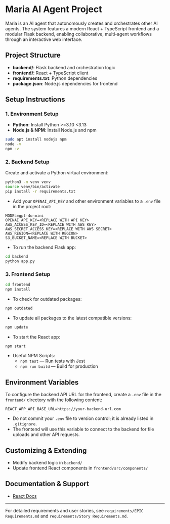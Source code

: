 # Maria AI Agent Project

Maria is an AI agent that autonomously creates and orchestrates other AI agents. The system features a modern React + TypeScript frontend and a modular Flask backend, enabling collaborative, multi-agent workflows through an interactive web interface.

## Project Structure

- **backend/**: Flask backend and orchestration logic
- **frontend/**: React + TypeScript client
- **requirements.txt**: Python dependencies
- **package.json**: Node.js dependencies for frontend

## Setup Instructions

### 1. Environment Setup

- **Python**: Install Python >=3.10 <3.13
- **Node.js & NPM**: Install Node.js and npm

```bash
sudo apt install nodejs npm
node -v
npm -v
```

### 2. Backend Setup

Create and activate a Python virtual environment:

```bash
python3 -m venv venv
source venv/bin/activate
pip install -r requirements.txt
```

- Add your `OPENAI_API_KEY` and other environment variables to a `.env` file in the project root:

```
MODEL=gpt-4o-mini
OPENAI_API_KEY=<REPLACE WITH API KEY>
AWS_ACCESS_KEY_ID=<REPLACE WITH AWS KEY>
AWS_SECRET_ACCESS_KEY=<REPLACE WITH AWS SECRET>
AWS_REGION=<REPLACE WITH REGION>
S3_BUCKET_NAME=<REPLACE WITH BUCKET>
```

- To run the backend Flask app:

```bash
cd backend
python app.py
```

### 3. Frontend Setup

```bash
cd frontend
npm install
```

- To check for outdated packages:

```bash
npm outdated
```

- To update all packages to the latest compatible versions:

```bash
npm update
```

- To start the React app:

```bash
npm start
```

- Useful NPM Scripts:
  - `npm test` — Run tests with Jest
  - `npm run build` — Build for production

## Environment Variables

To configure the backend API URL for the frontend, create a `.env` file in the `frontend/` directory with the following content:

```
REACT_APP_API_BASE_URL=https://your-backend-url.com
```

- Do not commit your `.env` file to version control; it is already listed in `.gitignore`.
- The frontend will use this variable to connect to the backend for file uploads and other API requests.

## Customizing & Extending

- Modify backend logic in `backend/`
- Update frontend React components in `frontend/src/components/`

## Documentation & Support

- [React Docs](https://reactjs.org/)

---

For detailed requirements and user stories, see `requirements/EPIC Requirements.md` and `requirements/Story Requirements.md`.
